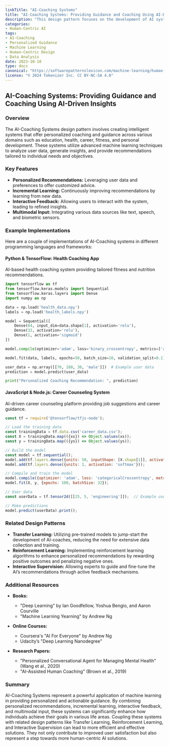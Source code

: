 ```yaml
---
linkTitle: "AI-Coaching Systems"
title: "AI-Coaching Systems: Providing Guidance and Coaching Using AI-Driven Insights"
description: "This design pattern focuses on the development of AI systems that provide personalized guidance and coaching by leveraging advanced machine learning algorithms, data analysis, and AI-driven insights."
categories:
- Human-Centric AI
tags:
- AI-Coaching
- Personalized Guidance
- Machine Learning
- Human-Centric Design
- Data Analysis
date: 2023-10-10
type: docs
canonical: "https://softwarepatternslexicon.com/machine-learning/human-centric-ai/experimental-design/ai-coaching-systems"
license: "© 2024 Tokenizer Inc. CC BY-NC-SA 4.0"
---
```


## AI-Coaching Systems: Providing Guidance and Coaching Using AI-Driven Insights

### Overview

The AI-Coaching Systems design pattern involves creating intelligent systems that offer personalized coaching and guidance across various domains such as education, health, career, fitness, and personal development. These systems utilize advanced machine learning techniques to analyze user data, generate insights, and provide recommendations tailored to individual needs and objectives.

### Key Features

- **Personalized Recommendations:** Leveraging user data and preferences to offer customized advice.
- **Incremental Learning:** Continuously improving recommendations by learning from new data.
- **Interactive Feedback:** Allowing users to interact with the system, leading to refined insights.
- **Multimodal Input:** Integrating various data sources like text, speech, and biometric sensors.

### Example Implementations

Here are a couple of implementations of AI-Coaching systems in different programming languages and frameworks:

#### Python & TensorFlow: Health Coaching App

AI-based health coaching system providing tailored fitness and nutrition recommendations.

```python
import tensorflow as tf
from tensorflow.keras.models import Sequential
from tensorflow.keras.layers import Dense
import numpy as np

data = np.load('health_data.npy')
labels = np.load('health_labels.npy')

model = Sequential([
    Dense(64, input_dim=data.shape[1], activation='relu'),
    Dense(32, activation='relu'),
    Dense(1, activation='sigmoid')
])

model.compile(optimizer='adam', loss='binary_crossentropy', metrics=['accuracy'])

model.fit(data, labels, epochs=50, batch_size=10, validation_split=0.1)

user_data = np.array([[70, 180, 30, 'male']])  # Example user data
prediction = model.predict(user_data)

print("Personalized Coaching Recommendation: ", prediction)
```

#### JavaScript & Node.js: Career Counseling System

AI-driven career counseling platform providing job suggestions and career guidance.

```javascript
const tf = require('@tensorflow/tfjs-node');

// Load the training data
const trainingData = tf.data.csv('career_data.csv');
const X = trainingData.map(({xs}) => Object.values(xs));
const y = trainingData.map(({ys}) => Object.values(ys));

// Build the model
const model = tf.sequential();
model.add(tf.layers.dense({units: 50, inputShape: [X.shape[1]], activation: 'relu'}));
model.add(tf.layers.dense({units: 1, activation: 'softmax'}));

// Compile and train the model
model.compile({optimizer: 'adam', loss: 'categoricalCrossentropy', metrics: ['accuracy']});
model.fit(X, y, {epochs: 100, batchSize: 32});

// User data
const userData = tf.tensor2d([[25, 5, 'engineering']]);  // Example user data

// Make predictions
model.predict(userData).print();
```

### Related Design Patterns

- **Transfer Learning:** Utilizing pre-trained models to jump-start the development of AI-coaches, reducing the need for extensive data collection and training.
- **Reinforcement Learning:** Implementing reinforcement learning algorithms to enhance personalized recommendations by rewarding positive outcomes and penalizing negative ones.
- **Interactive Supervision:** Allowing experts to guide and fine-tune the AI’s recommendations through active feedback mechanisms.

### Additional Resources

- **Books:**
  - "Deep Learning" by Ian Goodfellow, Yoshua Bengio, and Aaron Courville
  - "Machine Learning Yearning" by Andrew Ng

- **Online Courses:**
  - Coursera's "AI For Everyone" by Andrew Ng
  - Udacity’s "Deep Learning Nanodegree"

- **Research Papers:**
  - "Personalized Conversational Agent for Managing Mental Health" (Wang et al., 2020)
  - "AI-Assisted Human Coaching" (Brown et al., 2019)

### Summary

AI-Coaching Systems represent a powerful application of machine learning in providing personalized and actionable guidance. By combining personalized recommendations, incremental learning, interactive feedback, and multimodal input, these systems can significantly enhance how individuals achieve their goals in various life areas. Coupling these systems with related design patterns like Transfer Learning, Reinforcement Learning, and Interactive Supervision can lead to more efficient and effective solutions. They not only contribute to improved user satisfaction but also represent a step towards more human-centric AI solutions.
